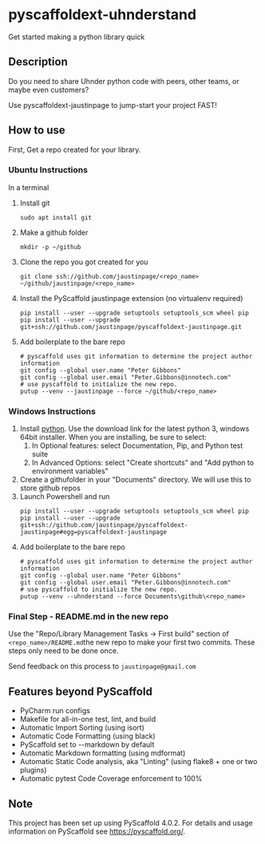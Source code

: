 # pyscaffoldext-uhnderstand

Get started making a python library quick

## Description

Do you need to share Uhnder python code with peers, other teams, or maybe even
customers?

Use pyscaffoldext-jaustinpage to jump-start your project FAST!

## How to use

First, Get a repo created for your library.

### Ubuntu Instructions

In a terminal

1. Install git
   ```shell
   sudo apt install git
   ```
1. Make a github folder
   ```shell
   mkdir -p ~/github
   ```
1. Clone the repo you got created for you
   ```shell
   git clone ssh://github.com/jaustinpage/<repo_name> ~/github/jaustinpage/<repo_name>
   ```
1. Install the PyScaffold jaustinpage extension (no virtualenv required)
   ```shell
   pip install --user --upgrade setuptools setuptools_scm wheel pip
   pip install --user --upgrade git+ssh://github.com/jaustinpage/pyscaffoldext-jaustinpage.git
   ```
1. Add boilerplate to the bare repo
   ```shell
   # pyscaffold uses git information to determine the project author information
   git config --global user.name "Peter Gibbons"
   git config --global user.email "Peter.Gibbons@innotech.com"
   # use pyscaffold to initialize the new repo.
   putup --venv --jaustinpage --force ~/github/<repo_name>
   ```

### Windows Instructions

1. Install [python](https://www.python.org/downloads/windows/). Use the download link
   for the latest python 3, windows 64bit installer. When you are installing, be sure to
   select:
   1. In Optional features: select Documentation, Pip, and Python test suite
   1. In Advanced Options: select "Create shortcuts" and "Add python to environment
      variables"
1. Create a githufolder in your "Documents" directory. We will use this to store github
   repos
1. Launch Powershell and run
   ```shell
   pip install --user --upgrade setuptools setuptools_scm wheel pip
   pip install --user --upgrade git+ssh://github.com/jaustinpage/pyscaffoldext-jaustinpage#egg=pyscaffoldext-jaustinpage
   ```
1. Add boilerplate to the bare repo
   ```shell
   # pyscaffold uses git information to determine the project author information
   git config --global user.name "Peter Gibbons"
   git config --global user.email "Peter.Gibbons@innotech.com"
   # use pyscaffold to initialize the new repo.
   putup --venv --uhnderstand --force Documents\github\<repo_name>
   ```

### Final Step - README.md in the new repo

Use the "Repo/Library Management Tasks -> First build" section of
`<repo_name>/README.md`the new repo to make your first two commits. These steps only
need to be done once.

Send feedback on this process to `jaustinpage@gmail.com`

## Features beyond PyScaffold

- PyCharm run configs
- Makefile for all-in-one test, lint, and build
- Automatic Import Sorting (using isort)
- Automatic Code Formatting (using black)
- PyScaffold set to --markdown by default
- Automatic Markdown formatting (using mdformat)
- Automatic Static Code analysis, aka "Linting" (using flake8 + one or two plugins)
- Automatic pytest Code Coverage enforcement to 100%

## Note

This project has been set up using PyScaffold 4.0.2. For details and usage information
on PyScaffold see https://pyscaffold.org/.
